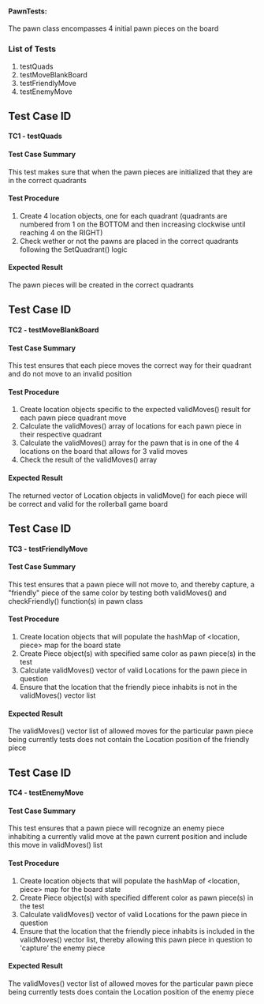 #### PawnTests:

The pawn class encompasses 4 initial pawn pieces on the board 

### List of Tests
1. testQuads
2. testMoveBlankBoard
3. testFriendlyMove
4. testEnemyMove

## Test Case ID

#### TC1 - testQuads

#### Test Case Summary
This test makes sure that when the pawn pieces are initialized that they are in the correct quadrants

#### Test Procedure
1. Create 4 location objects, one for each quadrant (quadrants are numbered from 1 on the BOTTOM and then increasing clockwise until reaching 4 on the RIGHT)
2. Check wether or not the pawns are placed in the correct quadrants following the SetQuadrant() logic 

#### Expected Result
The pawn pieces will be created in the correct quadrants 


## Test Case ID

#### TC2 - testMoveBlankBoard

#### Test Case Summary
This test ensures that each piece moves the correct way for their quadrant and do not move to an invalid position

#### Test Procedure
1. Create location objects specific to the expected validMoves() result for each pawn piece quadrant move
2. Calculate the validMoves() array of locations for each pawn piece in their respective quadrant
3. Calculate the validMoves() array for the pawn that is in one of the 4 locations on the board that allows for 3 valid moves
4. Check the result of the validMoves() array

#### Expected Result
The returned vector of Location objects in validMove() for each piece will be correct and valid for the rollerball game board


## Test Case ID

#### TC3 - testFriendlyMove

#### Test Case Summary
This test ensures that a pawn piece will not move to, and thereby capture, a "friendly" piece of the same color by testing both validMoves() and checkFriendly() function(s) in pawn class

#### Test Procedure
1. Create location objects that will populate the hashMap of <location, piece> map for the board state
2. Create Piece object(s) with specified same color as pawn piece(s) in the test
3. Calculate validMoves() vector of valid Locations for the pawn piece in question
4. Ensure that the location that the friendly piece inhabits is not in the validMoves() vector list

#### Expected Result
The validMoves() vector list of allowed moves for the particular pawn piece being currently tests does not contain the Location position of the friendly piece

## Test Case ID

#### TC4 - testEnemyMove

#### Test Case Summary
This test ensures that a pawn piece will recognize an enemy piece inhabiting a currently valid move at the pawn current position and include this move in validMoves() list

#### Test Procedure
1. Create location objects that will populate the hashMap of <location, piece> map for the board state
2. Create Piece object(s) with specified different color as pawn piece(s) in the test
3. Calculate validMoves() vector of valid Locations for the pawn piece in question
4. Ensure that the location that the friendly piece inhabits is included in the validMoves() vector list, thereby allowing this pawn piece in question to 'capture' the enemy piece

#### Expected Result
The validMoves() vector list of allowed moves for the particular pawn piece being currently tests does contain the Location position of the enemy piece
